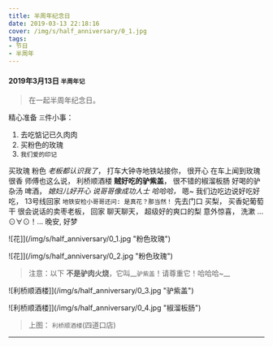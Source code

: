```yaml
---
title: 半周年纪念日
date: 2019-03-13 22:18:16
cover: /img/s/half_anniversary/0_1.jpg
tags: 
- 节日
- 半周年 
---
```



#### 2019年3月13日 `半周年记`

> 在一起半周年纪念日。

精心准备 `三`件小事：

1. 去吃惦记已久肉肉
2. 买粉色的玫瑰
3. `我们爱的印记`

买玫瑰 粉色  _老板都认识我了_，
打车大钟寺地铁站接你，
很开心 在车上闻到玫瑰很香 师傅也这么说，
利桥顺酒楼 __贼好吃的驴紫盖__， 
很不错的椒溜板肠 好喝的驴杂汤 啤酒，
_媳妇儿好开心 说哥哥像成功人士 哈哈哈，_
嗯~ 我们边吃边说好吃好吃，
13号线回家 `地铁安检小哥哥还问: 是真花？那当然！`
先去门口 买梨，
买香妃葡萄干 很会说话的卖枣老板，
回家 聊天聊天，
超级好的爽口的梨 意外惊喜，
洗漱 ... ⊙∀⊙！...
晚安, 好梦

![花]](/img/s/half_anniversary/0_1.jpg "粉色玫瑰")

![花]](/img/s/half_anniversary/0_2.jpg "粉色玫瑰")


> 注意：以下 **不是驴肉火烧**，它叫__`驴紫盖`！请尊重它！哈哈哈~__

![利桥顺酒楼]](/img/s/half_anniversary/0_3.jpg "驴紫盖")

![利桥顺酒楼]](/img/s/half_anniversary/0_4.jpg "椒溜板肠")

> 上图： `利桥顺酒楼`(四道口店) 

***